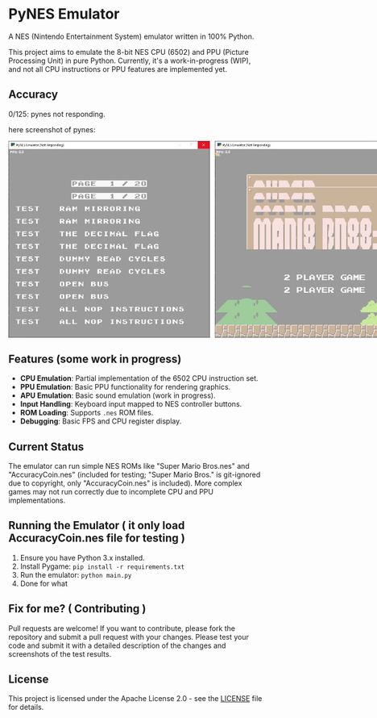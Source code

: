 # PyNES Emulator

A NES (Nintendo Entertainment System) emulator written in 100% Python.

This project aims to emulate the 8-bit NES CPU (6502) and PPU (Picture Processing Unit) in pure Python. Currently, it's a work-in-progress (WIP), and not all CPU instructions or PPU features are implemented yet.

## Accuracy

0/125: pynes not responding.

here screenshot of pynes:

<div style="display: flex; gap: 10px;">
    <img src="./assets/screenshot/Screenshot 2025-10-15 005000.jpg" alt="PyNES Screenshot" width="400"/>
    <img src="./assets/screenshot/Screenshot 2025-10-15 005257.jpg" width="400"/>
</div>

## Features (some work in progress)

- **CPU Emulation**: Partial implementation of the 6502 CPU instruction set.
- **PPU Emulation**: Basic PPU functionality for rendering graphics.
- **APU Emulation**: Basic sound emulation (work in progress).
- **Input Handling**: Keyboard input mapped to NES controller buttons.
- **ROM Loading**: Supports `.nes` ROM files.
- **Debugging**: Basic FPS and CPU register display.

## Current Status

The emulator can run simple NES ROMs like "Super Mario Bros.nes" and "AccuracyCoin.nes" (included for testing; "Super Mario Bros." is git-ignored due to copyright, only "AccuracyCoin.nes" is included). More complex games may not run correctly due to incomplete CPU and PPU implementations.

## Running the Emulator ( it only load AccuracyCoin.nes file for testing )

1. Ensure you have Python 3.x installed.
2. Install Pygame: `pip install -r requirements.txt`
3. Run the emulator: `python main.py`
4. Done for what

## Fix for me? ( Contributing )

Pull requests are welcome! If you want to contribute, please fork the repository and submit a pull request with your changes. Please test your code and submit it with a detailed description of the changes and screenshots of the test results.

## License

This project is licensed under the Apache License 2.0 - see the [LICENSE](LICENSE.md) file for details.

